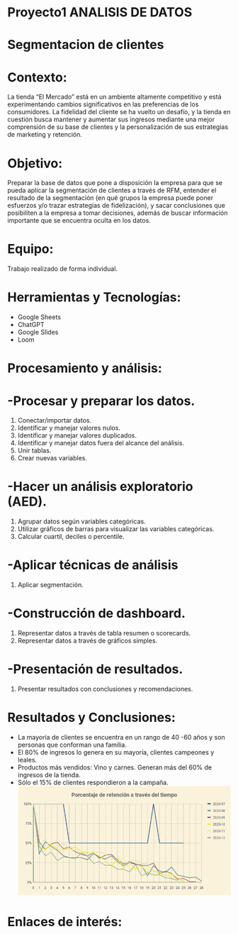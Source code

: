 # Proyecto1 ANALISIS DE DATOS
# Segmentacion de clientes
# Contexto: 
La tienda “El Mercado” está en un ambiente altamente competitivo y está experimentando cambios significativos en las preferencias de los consumidores. La fidelidad del cliente se ha vuelto un desafío, y la tienda en cuestión busca mantener y aumentar sus ingresos mediante una mejor comprensión de su base de clientes y la personalización de sus estrategias de marketing y retención.

# Objetivo:
Preparar la base de datos que pone a disposición la empresa para que se pueda aplicar la segmentación de clientes a través de RFM, entender el resultado de la segmentación (en qué grupos la empresa puede poner esfuerzos y/o trazar estrategias de fidelización), y sacar conclusiones que posibiliten a la empresa a tomar decisiones, además de buscar información importante que se encuentra oculta en los datos.

# Equipo:
Trabajo realizado de forma individual.

# Herramientas y Tecnologías:
* Google Sheets
* ChatGPT 
* Google Slides 
* Loom

# Procesamiento y análisis:
# -Procesar y preparar los datos.
1. Conectar/importar datos.
2. Identificar y manejar valores nulos.
3. Identificar y manejar valores duplicados.
4. Identificar y manejar datos fuera del alcance del análisis.
5. Unir tablas.
6. Crear nuevas variables.
# -Hacer un análisis exploratorio (AED).
1. Agrupar datos según variables categóricas.
2. Utilizar gráficos de barras para visualizar las variables categóricas. 
3. Calcular cuartil, deciles o percentile.
# -Aplicar técnicas de análisis
1. Aplicar segmentación.
# -Construcción de dashboard.
1. Representar datos a través de tabla resumen o scorecards.
2. Representar datos a través de gráficos simples.
# -Presentación de resultados.
1. Presentar resultados con conclusiones y recomendaciones.

# Resultados y Conclusiones:
* La mayoría de clientes se encuentra en un rango de 40 -60 años y son personas que conforman una familia.
* El 80% de ingresos lo genera en su mayoría, clientes campeones y leales. 
* Productos más vendidos: Vino y carnes. Generan más del 60% de ingresos de la tienda. 
* Sólo el 15% de clientes respondieron a la campaña.
![alt text](Imagen1.png)
# Enlaces de interés:

